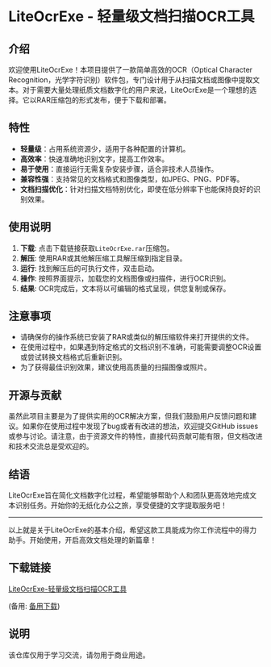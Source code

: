 # LiteOcrExe - 轻量级文档扫描OCR工具

## 介绍

欢迎使用LiteOcrExe！本项目提供了一款简单高效的OCR（Optical Character Recognition，光学字符识别）软件包，专门设计用于从扫描文档或图像中提取文本。对于需要大量处理纸质文档数字化的用户来说，LiteOcrExe是一个理想的选择。它以RAR压缩包的形式发布，便于下载和部署。

## 特性

- **轻量级**：占用系统资源少，适用于各种配置的计算机。
- **高效率**：快速准确地识别文字，提高工作效率。
- **易于使用**：直接运行无需复杂安装步骤，适合非技术人员操作。
- **兼容性强**：支持常见的文档格式和图像类型，如JPEG、PNG、PDF等。
- **文档扫描优化**：针对扫描文档特别优化，即使在低分辨率下也能保持良好的识别效果。

## 使用说明

1. **下载**: 点击下载链接获取`LiteOcrExe.rar`压缩包。
2. **解压**: 使用RAR或其他解压缩工具解压缩到指定目录。
3. **运行**: 找到解压后的可执行文件，双击启动。
4. **操作**: 按照界面提示，加载您的文档图像或扫描件，进行OCR识别。
5. **结果**: OCR完成后，文本将以可编辑的格式呈现，供您复制或保存。

## 注意事项

- 请确保你的操作系统已安装了RAR或类似的解压缩软件来打开提供的文件。
- 在使用过程中，如果遇到特定格式的文档识别不准确，可能需要调整OCR设置或尝试转换文档格式后重新识别。
- 为了获得最佳识别效果，建议使用高质量的扫描图像或照片。

## 开源与贡献

虽然此项目主要是为了提供实用的OCR解决方案，但我们鼓励用户反馈问题和建议。如果你在使用过程中发现了bug或者有改进的想法，欢迎提交GitHub issues或参与讨论。请注意，由于资源文件的特性，直接代码贡献可能有限，但文档改进和技术交流总是受欢迎的。

## 结语

LiteOcrExe旨在简化文档数字化过程，希望能够帮助个人和团队更高效地完成文本识别任务。开始你的无纸化办公之旅，享受便捷的文字提取服务吧！

---

以上就是关于LiteOcrExe的基本介绍，希望这款工具能成为你工作流程中的得力助手。开始使用，开启高效文档处理的新篇章！

## 下载链接
[LiteOcrExe-轻量级文档扫描OCR工具](https://pan.quark.cn/s/f0f5a554d579) 

(备用: [备用下载](https://pan.baidu.com/s/1tuW-i7wCgDvg62FbKYtXAQ?pwd=1234))

## 说明

该仓库仅用于学习交流，请勿用于商业用途。
